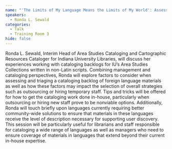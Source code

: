 ```yaml
---
name: "'The Limits of My Language Means the Limits of My World': Assessing and Triaging Cataloging Backlogs for Materials in Non-Latin Scripts"
speakers:
  - Ronda L. Sewald
categories:
  - Talk
  - Training Room 3
hide: false
---
```


Ronda L. Sewald, Interim Head of Area Studies Cataloging and Cartographic Resources Cataloger for Indiana University Libraries, will discuss her experiences working with cataloging backlogs for IU’s Area Studies Collections written in non-Latin scripts. Combining management and cataloging perspectives, Ronda will explore factors to consider when assessing and triaging a cataloging backlog of foreign language materials as well as how these factors may impact the selection of overall strategies such as outsourcing or hiring temporary staff. Tips and tricks will be offered for how to get the cataloging work done in-house, particularly when outsourcing or hiring new staff prove to be nonviable options. Additionally, Ronda will touch briefly upon languages currently requiring better community-wide solutions to ensure that materials in these languages receive the level of description necessary for supporting user discovery. This session will be particularly useful for librarians and staff responsible for cataloging a wide range of languages as well as managers who need to ensure coverage of materials in languages that extend beyond their current in-house expertise.